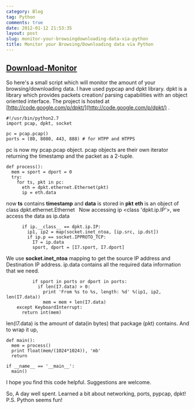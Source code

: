 ```yaml
---
category: Blog
tag: Python
comments: true
date: 2012-01-12 21:53:35
layout: post
slug: monitor-your-browsingdownloading-data-via-python
title: Monitor your Browsing/Downloading data via Python
---
```


## **[Download-Monitor](https://github.com/jayrambhia/Download-Monitor)**


So here's a small script which will monitor the amount of your browsing/downloading data.
I have used pypcap and dpkt library. dpkt is a library which provides packets creation/ parsing capabilities with an object oriented interface. The project is hosted at [http://code.google.com/p/dpkt/](http://code.google.com/p/dpkt/) .

    
    #!/usr/bin/python2.7
    import pcap, dpkt, socket
    
    pc = pcap.pcap()
    ports = (80, 8080, 443, 888) # for HTPP and HTPPS




pc is now my pcap.pcap object. pcap objects are their own iterator returning the timestamp and
the packet as a 2-tuple.

    
    def process():
      mem = sport = dport = 0
      try:
        for ts, pkt in pc:
          eth = dpkt.ethernet.Ethernet(pkt)
          ip = eth.data




<!-- more -->



now **ts** contains **timestamp** and **data** is stored in **pkt**
**eth** is an object of class dpkt.ethernet.Ethernet
` `Now accessing ip <class 'dpkt.ip.IP'>, we access the data as ip.data

    
          if ip.__class__ == dpkt.ip.IP:
            ip1, ip2 = map(socket.inet_ntoa, [ip.src, ip.dst])
            if ip.p == socket.IPPROTO_TCP:
              I7 = ip.data
              sport, dport = [I7.sport, I7.dport]




We use **socket.inet_ntoa** mapping to get the source IP address and Destination IP address.
ip.data contains all the required data information that we need.

    
              if sport in ports or dport in ports:
                if len(I7.data) > 0:
                  print 'From %s to %s, length: %d' %(ip1, ip2, len(I7.data))
                  mem = mem + len(I7.data)
        except KeyboardInterrupt:
          return int(mem)




len(I7.data) is the amount of data(in bytes) that package (pkt) contains.
And to wrap it up,

    
    def main():
      mem = process()
      print float(mem/(1024*1024)), 'mb'
      return
    
    if __name__ == '__main__':
      main()




I hope you find this code helpful. Suggestions are welcome.

So, A day well spent. Learned a bit about networking, ports, pypcap, dpkt!
P.S. Python seems fun!
